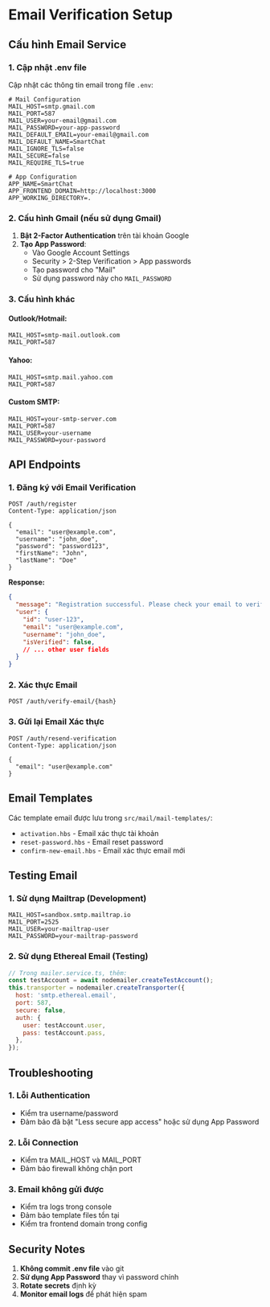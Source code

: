 # Email Verification Setup

## Cấu hình Email Service

### 1. Cập nhật .env file

Cập nhật các thông tin email trong file `.env`:

```env
# Mail Configuration
MAIL_HOST=smtp.gmail.com
MAIL_PORT=587
MAIL_USER=your-email@gmail.com
MAIL_PASSWORD=your-app-password
MAIL_DEFAULT_EMAIL=your-email@gmail.com
MAIL_DEFAULT_NAME=SmartChat
MAIL_IGNORE_TLS=false
MAIL_SECURE=false
MAIL_REQUIRE_TLS=true

# App Configuration
APP_NAME=SmartChat
APP_FRONTEND_DOMAIN=http://localhost:3000
APP_WORKING_DIRECTORY=.
```

### 2. Cấu hình Gmail (nếu sử dụng Gmail)

1. **Bật 2-Factor Authentication** trên tài khoản Google
2. **Tạo App Password**:
   - Vào Google Account Settings
   - Security > 2-Step Verification > App passwords
   - Tạo password cho "Mail"
   - Sử dụng password này cho `MAIL_PASSWORD`

### 3. Cấu hình khác

#### Outlook/Hotmail:
```env
MAIL_HOST=smtp-mail.outlook.com
MAIL_PORT=587
```

#### Yahoo:
```env
MAIL_HOST=smtp.mail.yahoo.com
MAIL_PORT=587
```

#### Custom SMTP:
```env
MAIL_HOST=your-smtp-server.com
MAIL_PORT=587
MAIL_USER=your-username
MAIL_PASSWORD=your-password
```

## API Endpoints

### 1. Đăng ký với Email Verification
```http
POST /auth/register
Content-Type: application/json

{
  "email": "user@example.com",
  "username": "john_doe",
  "password": "password123",
  "firstName": "John",
  "lastName": "Doe"
}
```

**Response:**
```json
{
  "message": "Registration successful. Please check your email to verify your account.",
  "user": {
    "id": "user-123",
    "email": "user@example.com",
    "username": "john_doe",
    "isVerified": false,
    // ... other user fields
  }
}
```

### 2. Xác thực Email
```http
POST /auth/verify-email/{hash}
```

### 3. Gửi lại Email Xác thực
```http
POST /auth/resend-verification
Content-Type: application/json

{
  "email": "user@example.com"
}
```

## Email Templates

Các template email được lưu trong `src/mail/mail-templates/`:

- `activation.hbs` - Email xác thực tài khoản
- `reset-password.hbs` - Email reset password
- `confirm-new-email.hbs` - Email xác thực email mới

## Testing Email

### 1. Sử dụng Mailtrap (Development)
```env
MAIL_HOST=sandbox.smtp.mailtrap.io
MAIL_PORT=2525
MAIL_USER=your-mailtrap-user
MAIL_PASSWORD=your-mailtrap-password
```

### 2. Sử dụng Ethereal Email (Testing)
```javascript
// Trong mailer.service.ts, thêm:
const testAccount = await nodemailer.createTestAccount();
this.transporter = nodemailer.createTransporter({
  host: 'smtp.ethereal.email',
  port: 587,
  secure: false,
  auth: {
    user: testAccount.user,
    pass: testAccount.pass,
  },
});
```

## Troubleshooting

### 1. Lỗi Authentication
- Kiểm tra username/password
- Đảm bảo đã bật "Less secure app access" hoặc sử dụng App Password

### 2. Lỗi Connection
- Kiểm tra MAIL_HOST và MAIL_PORT
- Đảm bảo firewall không chặn port

### 3. Email không gửi được
- Kiểm tra logs trong console
- Đảm bảo template files tồn tại
- Kiểm tra frontend domain trong config

## Security Notes

1. **Không commit .env file** vào git
2. **Sử dụng App Password** thay vì password chính
3. **Rotate secrets** định kỳ
4. **Monitor email logs** để phát hiện spam 